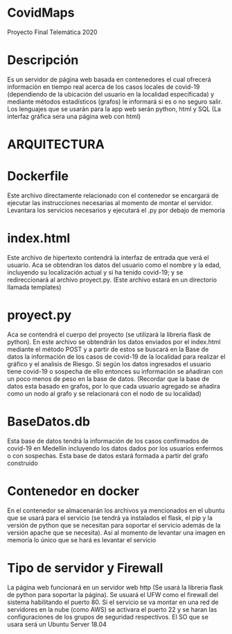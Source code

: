 # CovidMaps
Proyecto Final Telemática 2020
# Descripción
Es un servidor de página web basada en contenedores el cual ofrecerá información en tiempo real acerca de los casos locales de covid-19 (dependiendo de la ubicación del usuario en la localidad especificada) y mediante métodos estadísticos (grafos) le informará si es o no seguro salir. Los lenguajes que se usarán para la app web serán python, html y SQL (La interfaz gráfica sera una página web con html)
# ARQUITECTURA
   # Dockerfile
   Este archivo directamente relacionado con el contenedor se encargará de ejecutar las instrucciones necesarias al momento de montar el servidor. Levantara los servicios necesarios y ejecutará el .py por debajo de memoria
   # index.html
   Este archivo de hipertexto contendrá la interfaz de entrada que verá el usuario. Aca se obtendran los datos del usuario como el nombre y la edad, incluyendo su localización actual y si ha tenido covid-19; y se redireccionará al archivo proyect.py. (Este archivo estará en un directorio llamada templates)
   # proyect.py
   Aca se contendrá el cuerpo del proyecto (se utilizará la libreria flask de python). En este archivo se obtendrán los datos enviados por el index.html mediante el método POST y a partir de estos se buscará en la Base de datos la información de los casos de covid-19 de la localidad para realizar el gráfico y el analisis de Riesgo. Si según los datos ingresados el usuario tiene covid-19 o sospecha de ello entonces su información se añadiran con un poco menos de peso en la base de datos. (Recordar que la base de datos esta basado en grafos, por lo que cada usuario agregado se añadira como un nodo al grafo y se relacionará con el nodo de su localidad)
   # BaseDatos.db
   Esta base de datos tendrá la información de los casos confirmados de covid-19 en Medellín incluyendo los datos dados por los usuarios enfermos o con sospechas. Esta base de datos estará formada a partir del grafo construido
   # Contenedor en docker
   En el contenedor se almacenarán los archivos ya mencionados en el ubuntu que se usará para el servicio (se tendrá ya instalados el      flask, el pip y la versión de python que se necesitan para soportar el servicio además de la versión apache que se necesita). Así al    momento de levantar una imagen en memoría lo único que se hará es levantar el servicio 
   # Tipo de servidor y Firewall
   La página web funcionará en un servidor web http (Se usará la libreria flask de python para soportar la página). Se usuará el UFW como el firewall del sistema habilitando el puerto 80. Si el servicio se va montar en una red de servidores en la nube (como AWS) se activara el puerto 22 y se haran las configuraciones de los grupos de seguridad respectivos. El SO que se usara será un Ubuntu Server 18.04
